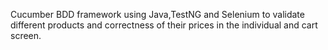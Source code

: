 Cucumber BDD framework using Java,TestNG and Selenium to validate different products and correctness of their prices in the individual and cart screen.
